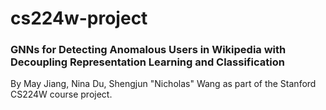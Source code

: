 # cs224w-project 
### GNNs for Detecting Anomalous Users in Wikipedia with Decoupling Representation Learning and Classification
By May Jiang, Nina Du, Shengjun "Nicholas" Wang as part of the Stanford CS224W course project.